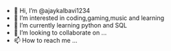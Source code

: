 - 👋 Hi, I’m @ajaykalbavi1234
- 👀 I’m interested in coding,gaming,music and learning
- 🌱 I’m currently learning python and SQL
- 💞️ I’m looking to collaborate on ...
- 📫 How to reach me ...

<!---
ajaykalbavi1234/ajaykalbavi1234 is a ✨ special ✨ repository because its `README.md` (this file) appears on your GitHub profile.
You can click the Preview link to take a look at your changes.
--->
